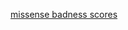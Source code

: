 [missense badness scores](ftp://ftp.broadinstitute.org/pub/ExAC_release/release1/regional_missense_constraint/README_fordist_mpc_values)
